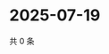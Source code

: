 # 2025-07-19

共 0 条

<!-- BEGIN ZHIHUQUESTIONS -->
<!-- 最后更新时间 Sat Jul 19 2025 04:13:15 GMT+0800 (China Standard Time) -->

<!-- END ZHIHUQUESTIONS -->
